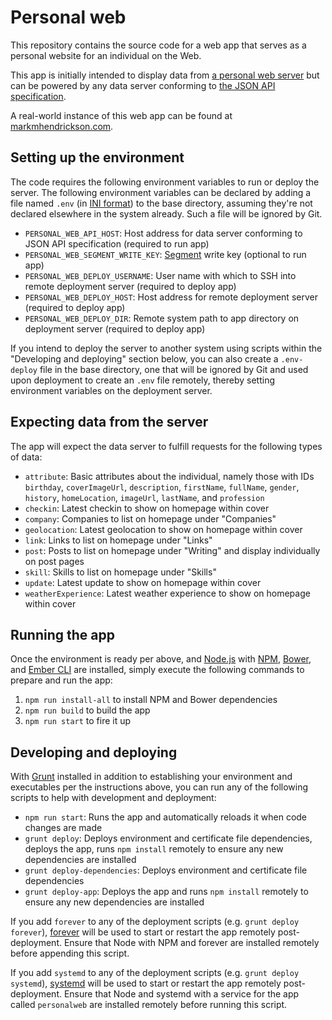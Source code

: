 # Personal web

This repository contains the source code for a web app that serves as a personal website for an individual on the Web.

This app is initially intended to display data from [a personal web server](https://github.com/asheville/personal-server) but can be powered by any data server conforming to [the JSON API specification](http://jsonapi.org/).

A real-world instance of this web app can be found at [markmhendrickson.com](http://markmhendrickson.com/).

## Setting up the environment

The code requires the following environment variables to run or deploy the server. The following environment variables can be declared by adding a file named `.env` (in [INI format](https://en.wikipedia.org/wiki/INI_file)) to the base directory, assuming they're not declared elsewhere in the system already. Such a file will be ignored by Git.

- `PERSONAL_WEB_API_HOST`: Host address for data server conforming to JSON API specification (required to run app)
- `PERSONAL_WEB_SEGMENT_WRITE_KEY`: [Segment](http://segment.com) write key (optional to run app)
- `PERSONAL_WEB_DEPLOY_USERNAME`: User name with which to SSH into remote deployment server (required to deploy app)
- `PERSONAL_WEB_DEPLOY_HOST`: Host address for remote deployment server (required to deploy app)
- `PERSONAL_WEB_DEPLOY_DIR`: Remote system path to app directory on deployment server (required to deploy app)

If you intend to deploy the server to another system using scripts within the "Developing and deploying" section below, you can also create a `.env-deploy` file in the base directory, one that will be ignored by Git and used upon deployment to create an `.env` file remotely, thereby setting environment variables on the deployment server.

## Expecting data from the server

The app will expect the data server to fulfill requests for the following types of data:

- `attribute`: Basic attributes about the individual, namely those with IDs `birthday`, `coverImageUrl`, `description`, `firstName`, `fullName`, `gender`,  `history`, `homeLocation`, `imageUrl`, `lastName`, and `profession`
- `checkin`: Latest checkin to show on homepage within cover
- `company`: Companies to list on homepage under "Companies"
- `geolocation`: Latest geolocation to show on homepage within cover
- `link`: Links to list on homepage under "Links"
- `post`: Posts to list on homepage under "Writing" and display individually on post pages
- `skill`: Skills to list on homepage under "Skills"
- `update`: Latest update to show on homepage within cover
- `weatherExperience`: Latest weather experience to show on homepage within cover

## Running the app

Once the environment is ready per above, and [Node.js](http://nodejs.org/) with [NPM](https://www.npmjs.com/), [Bower](https://bower.io/), and [Ember CLI](https://ember-cli.com/) are installed, simply execute the following commands to prepare and run the app:

1. `npm run install-all` to install NPM and Bower dependencies
2. `npm run build` to build the app
3. `npm run start` to fire it up

## Developing and deploying

With [Grunt](gruntjs.com) installed in addition to establishing your environment and executables per the instructions above, you can run any of the following scripts to help with development and deployment:

- `npm run start`: Runs the app and automatically reloads it when code changes are made
- `grunt deploy`: Deploys environment and certificate file dependencies, deploys the app, runs `npm install` remotely to ensure any new dependencies are installed
- `grunt deploy-dependencies`: Deploys environment and certificate file dependencies
- `grunt deploy-app`: Deploys the app and runs `npm install` remotely to ensure any new dependencies are installed

If you add `forever` to any of the deployment scripts (e.g. `grunt deploy forever`), [forever](https://github.com/foreverjs/forever) will be used to start or restart the app remotely post-deployment. Ensure that Node with NPM and forever are installed remotely before appending this script.

If you add `systemd` to any of the deployment scripts (e.g. `grunt deploy systemd`), [systemd](https://www.digitalocean.com/community/tutorials/systemd-essentials-working-with-services-units-and-the-journal) will be used to start or restart the app remotely post-deployment. Ensure that Node and systemd with a service for the app called `personalweb` are installed remotely before running this script.
